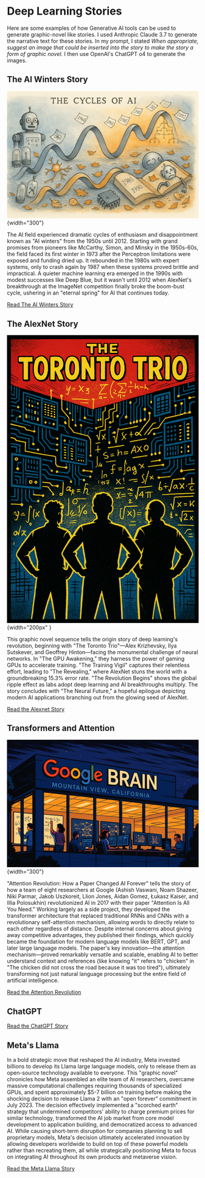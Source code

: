# Deep Learning Stories

Here are some examples of how Generative AI tools can be used
to generate graphic-novel like stories.  I used Anthropic Claude 3.7 to generate the narrative text for these stories.  In my prompt, I stated *When appropriate, suggest an image that could be inserted into the story to make the story a form of graphic novel.*
I then use OpenAI's ChatGPT o4 to generate the images.

## The AI Winters Story

![](./ai-winters/00-ai-cycles.png){width="300"}

The AI field experienced dramatic cycles of enthusiasm and disappointment known as "AI winters" from the 1950s until 2012. Starting with grand promises from pioneers like McCarthy, Simon, and Minsky in the 1950s-60s, the field faced its first winter in 1973 after the Perceptron limitations were exposed and funding dried up. It rebounded in the 1980s with expert systems, only to crash again by 1987 when these systems proved brittle and impractical. A quieter machine learning era emerged in the 1990s with modest successes like Deep Blue, but it wasn't until 2012 when AlexNet's breakthrough at the ImageNet competition finally broke the boom-bust cycle, ushering in an "eternal spring" for AI that continues today.

[Read The AI Winters Story](./ai-winters/index.md)

## The AlexNet Story

![](./alexnet/01-cover.png){width="200px" }

This graphic novel sequence tells the origin story of deep learning's revolution, beginning with "The Toronto Trio"—Alex Krizhevsky, Ilya Sutskever, and Geoffrey Hinton—facing the monumental challenge of neural networks. In "The GPU Awakening," they harness the power of gaming GPUs to accelerate training. "The Training Vigil" captures their relentless effort, leading to "The Revealing," where AlexNet stuns the world with a groundbreaking 15.3% error rate. "The Revolution Begins" shows the global ripple effect as labs adopt deep learning and AI breakthroughs multiply. The story concludes with "The Neural Future," a hopeful epilogue depicting modern AI applications branching out from the glowing seed of AlexNet.

[Read the Alexnet Story](./alexnet/index.md)

## Transformers and Attention

![](./transformers/01-google-deep-mind.png){width="300"}

"Attention Revolution: How a Paper Changed AI Forever" tells the story of how a team of eight researchers at Google (Ashish Vaswani, Noam Shazeer, Niki Parmar, Jakob Uszkoreit, Llion Jones, Aidan Gomez, Łukasz Kaiser, and Illia Polosukhin) revolutionized AI in 2017 with their paper "Attention Is All You Need." Working largely as a side project, they developed the transformer architecture that replaced traditional RNNs and CNNs with a revolutionary self-attention mechanism, allowing words to directly relate to each other regardless of distance. Despite internal concerns about giving away competitive advantages, they published their findings, which quickly became the foundation for modern language models like BERT, GPT, and later large language models. The paper's key innovation—the attention mechanism—proved remarkably versatile and scalable, enabling AI to better understand context and references (like knowing "it" refers to "chicken" in "The chicken did not cross the road because it was too tired"), ultimately transforming not just natural language processing but the entire field of artificial intelligence.

[Read the Attention Revolution](./transformers/index.md)

## ChatGPT

[Read the ChatGPT Story](./chatgpt/index.md)

## Meta's Llama

In a bold strategic move that reshaped the AI industry, Meta invested billions to develop its Llama large language models, only to release them as open-source technology available to everyone. This "graphic novel" chronicles how Meta assembled an elite team of AI researchers, overcame massive computational challenges requiring thousands of specialized GPUs, and spent approximately $5-7 billion on training before making the shocking decision to release Llama 2 with an "open forever" commitment in July 2023. The decision effectively implemented a "scorched earth" strategy that undermined competitors' ability to charge premium prices for similar technology, transformed the AI job market from core model development to application building, and democratized access to advanced AI. While causing short-term disruption for companies planning to sell proprietary models, Meta's decision ultimately accelerated innovation by allowing developers worldwide to build on top of these powerful models rather than recreating them, all while strategically positioning Meta to focus on integrating AI throughout its own products and metaverse vision.

[Read the Meta Llama Story](./meta-llama/)
